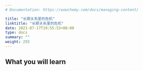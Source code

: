 ```yaml
---
# Documentation: https://wowchemy.com/docs/managing-content/

title: "长期关系里的危机"
linktitle: "长期关系里的危机"
date: 2021-07-17T19:55:53+08:00
type: docs
summary: ""
weight: 255
---
```


<!--more-->

## What you will learn

